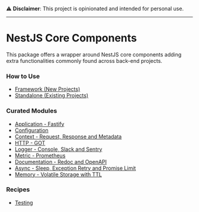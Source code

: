 ⚠️ **Disclaimer**: This project is opinionated and intended for personal use.

---

# NestJS Core Components

This package offers a wrapper around NestJS core components adding extra functionalities commonly found across back-end projects.

### How to Use

- [Framework (New Projects)](docs/usage/framework.md)
- [Standalone (Existing Projects)](docs/usage/standalone.md)

### Curated Modules

- [Application - Fastify](docs/module/app.md)
- [Configuration](docs/module/config.md)
- [Context - Request, Response and Metadata](docs/module/context.md)
- [HTTP - GOT](docs/module/http.md)
- [Logger - Console, Slack and Sentry](docs/module/logger.md)
- [Metric - Prometheus](docs/module/metric.md)
- [Documentation - Redoc and OpenAPI](docs/module/redoc.md)
- [Async - Sleep, Exception Retry and Promise Limit](docs/module/async.md)
- [Memory - Volatile Storage with TTL](docs/module/memory.md)

### Recipes

- [Testing](docs/recipe/test.md)
